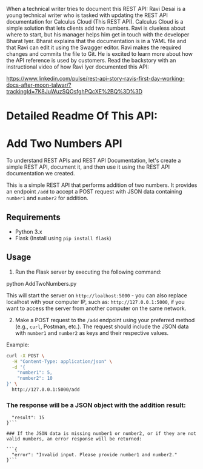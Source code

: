 When a technical writer tries to document this REST API:
Ravi Desai is a young technical writer who is tasked with updating the REST API documentation for Calculus Cloud (This REST API). Calculus Cloud is a simple solution that lets clients add two numbers. Ravi is clueless about where to start, but his manager helps him get in touch with the developer Bharat Iyer. Bharat explains that the documentation is in a YAML file and that Ravi can edit it using the Swagger editor. Ravi makes the required changes and commits the file to Git. He is excited to learn more about how the API reference is used by customers. Read the backstory with an instructional video of how Ravi Iyer documented this API:

https://www.linkedin.com/pulse/rest-api-story-ravis-first-day-working-docs-after-moon-talwar/?trackingId=7K8JuWuzSQOsfghPQcXE%2BQ%3D%3D

# Detailed Readme Of This API:

# Add Two Numbers API

To understand REST APIs and REST API Documentation, let's create a simple REST API, document it, and then use it using the REST API documentation we created. 


This is a simple REST API that performs addition of two numbers. It provides an endpoint `/add` to accept a POST request with JSON data containing `number1` and `number2` for addition.

## Requirements

- Python 3.x
- Flask (Install using `pip install flask`)


## Usage

1. Run the Flask server by executing the following command:

python AddTwoNumbers.py

This will start the server on `http://loalhost:5000`  - you can also replace localhost with your computer IP, such as: `http://127.0.0.1:5000`, if you want to access the server from another computer on the same network.

2. Make a POST request to the `/add` endpoint using your preferred method (e.g., `curl`, Postman, etc.). The request should include the JSON data with `number1` and `number2` as keys and their respective values.

Example:

```bash
curl -X POST \
  -H "Content-Type: application/json" \
  -d '{
    "number1": 5,
    "number2": 10
}' \
  http://127.0.0.1:5000/add
```

### The response will be a JSON object with the addition result:

```{
  "result": 15
}```

### If the JSON data is missing number1 or number2, or if they are not valid numbers, an error response will be returned:

```{
  "error": "Invalid input. Please provide number1 and number2."
}```

